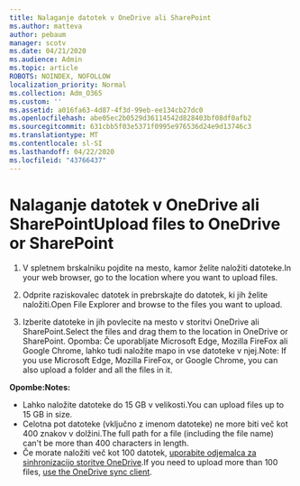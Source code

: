 ```yaml
---
title: Nalaganje datotek v OneDrive ali SharePoint
ms.author: matteva
author: pebaum
manager: scotv
ms.date: 04/21/2020
ms.audience: Admin
ms.topic: article
ROBOTS: NOINDEX, NOFOLLOW
localization_priority: Normal
ms.collection: Adm_O365
ms.custom: ''
ms.assetid: a016fa63-4d87-4f3d-99eb-ee134cb27dc0
ms.openlocfilehash: abe05ec2b0529d36114542d828403bf08df0afb2
ms.sourcegitcommit: 631cbb5f03e5371f0995e976536d24e9d13746c3
ms.translationtype: MT
ms.contentlocale: sl-SI
ms.lasthandoff: 04/22/2020
ms.locfileid: "43766437"
---
```

# <a name="upload-files-to-onedrive-or-sharepoint"></a><span data-ttu-id="8a64b-102">Nalaganje datotek v OneDrive ali SharePoint</span><span class="sxs-lookup"><span data-stu-id="8a64b-102">Upload files to OneDrive or SharePoint</span></span>

1. <span data-ttu-id="8a64b-103">V spletnem brskalniku pojdite na mesto, kamor želite naložiti datoteke.</span><span class="sxs-lookup"><span data-stu-id="8a64b-103">In your web browser, go to the location where you want to upload files.</span></span>
    
2. <span data-ttu-id="8a64b-104">Odprite raziskovalec datotek in prebrskajte do datotek, ki jih želite naložiti.</span><span class="sxs-lookup"><span data-stu-id="8a64b-104">Open File Explorer and browse to the files you want to upload.</span></span>
    
3. <span data-ttu-id="8a64b-105">Izberite datoteke in jih povlecite na mesto v storitvi OneDrive ali SharePoint.</span><span class="sxs-lookup"><span data-stu-id="8a64b-105">Select the files and drag them to the location in OneDrive or SharePoint.</span></span> <span data-ttu-id="8a64b-106">Opomba: Če uporabljate Microsoft Edge, Mozilla FireFox ali Google Chrome, lahko tudi naložite mapo in vse datoteke v njej.</span><span class="sxs-lookup"><span data-stu-id="8a64b-106">Note: If you use Microsoft Edge, Mozilla FireFox, or Google Chrome, you can also upload a folder and all the files in it.</span></span>
    
<span data-ttu-id="8a64b-107">**Opombe:**</span><span class="sxs-lookup"><span data-stu-id="8a64b-107">**Notes:**</span></span>
- <span data-ttu-id="8a64b-108">Lahko naložite datoteke do 15 GB v velikosti.</span><span class="sxs-lookup"><span data-stu-id="8a64b-108">You can upload files up to 15 GB in size.</span></span> 
- <span data-ttu-id="8a64b-109">Celotna pot datoteke (vključno z imenom datoteke) ne more biti več kot 400 znakov v dolžini.</span><span class="sxs-lookup"><span data-stu-id="8a64b-109">The full path for a file (including the file name) can't be more than 400 characters in length.</span></span> 
- <span data-ttu-id="8a64b-110">Če morate naložiti več kot 100 datotek, [uporabite odjemalca za sinhronizacijo storitve OneDrive](https://go.microsoft.com/fwlink/?linkid=866427).</span><span class="sxs-lookup"><span data-stu-id="8a64b-110">If you need to upload more than 100 files, [use the OneDrive sync client](https://go.microsoft.com/fwlink/?linkid=866427).</span></span> 
  

